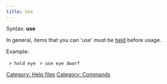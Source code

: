 ```yaml
---
title: Use
---
```


Syntax: **use** <Item> <Target>

In general, items that you can 'use' must be [held](hold "wikilink")
before usage.

Example:

` > hold eye`
` > use eye dwarf`

[Category: Help files](Category:_Help_files "wikilink") [Category:
Commands](Category:_Commands "wikilink")